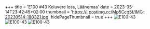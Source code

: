 +++
title = 'E100 #43 Koluvere loss, Läänemaa'
date = 2023-05-14T23:42:45+02:00
thumbnail = 'https://i.postimg.cc/Mp5Ccg5f/IMG-20230514-180321.jpg'
hidePageThumbnail = true
+++
![E100-43](https://i.postimg.cc/Mp5Ccg5f/IMG-20230514-180321.jpg)
![E100-43](https://i.postimg.cc/QMxr0jCq/IMG-20230514-180240.jpg)
![E100-43](https://i.postimg.cc/2jBNHckg/IMG-20230514-180246.jpg)
